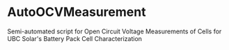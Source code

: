 # AutoOCVMeasurement
Semi-automated script for Open Circuit Voltage Measurements of Cells for UBC Solar's Battery Pack Cell Characterization
